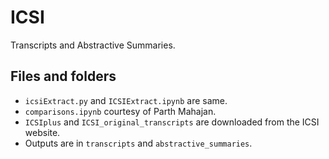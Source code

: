 # ICSI
Transcripts and Abstractive Summaries.

## Files and folders

- ```icsiExtract.py``` and ```ICSIExtract.ipynb``` are same.
- ```comparisons.ipynb``` courtesy of Parth Mahajan.
- ```ICSIplus``` and ```ICSI_original_transcripts``` are downloaded from the ICSI website.
- Outputs are in ```transcripts``` and ```abstractive_summaries```.


